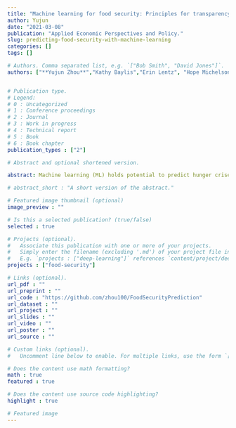 ```yaml
---
title: "Machine learning for food security: Principles for transparency and usability"
author: Yujun
date: "2021-03-08"
publication: "Applied Economic Perspectives and Policy."
slug: predicting-food-security-with-machine-learning
categories: []
tags: []

# Authors. Comma separated list, e.g. `["Bob Smith", "David Jones"]`.
authors: ["**Yujun Zhou**","Kathy Baylis","Erin Lentz", "Hope Michelson","Chungmann Kim"]


# Publication type.
# Legend:
# 0 : Uncategorized
# 1 : Conference proceedings
# 2 : Journal
# 3 : Work in progress
# 4 : Technical report
# 5 : Book
# 6 : Book chapter
publication_types : ["2"]

# Abstract and optional shortened version.

abstract: Machine learning (ML) holds potential to predict hunger crises before they occur.  Yet, ML models embed crucial choices that affect their utility.  We develop a prototype model to predict food insecurity across three countries in sub-Saharan Africa.  Readily available data on prices, assets and weather all influence our model predictions.  Our model obtains 55-84% accuracy, substantially outperforming a logit and ML models using only time and location.  We highlight key principles for transparency and demonstrate how modeling choices between recall and accuracy can be tailored to policy-maker needs.  Our work provides a path for future modeling efforts in this area.

# abstract_short : "A short version of the abstract."

# Featured image thumbnail (optional)
image_preview : ""

# Is this a selected publication? (true/false)
selected : true

# Projects (optional).
#   Associate this publication with one or more of your projects.
#   Simply enter the filename (excluding '.md') of your project file in `content/project/`.
#   E.g. `projects : ["deep-learning"]` references `content/project/deep-learning.md`.
projects : ["food-security"]

# Links (optional).
url_pdf : ""
url_preprint : ""
url_code : "https://github.com/zhou100/FoodSecurityPrediction"
url_dataset : ""
url_project : ""
url_slides : ""
url_video : ""
url_poster : ""
url_source : ""

# Custom links (optional).
#   Uncomment line below to enable. For multiple links, use the form `[{...}, {...}, {...}]`.

# Does the content use math formatting?
math : true
featured : true

# Does the content use source code highlighting?
highlight : true

# Featured image
---
```

